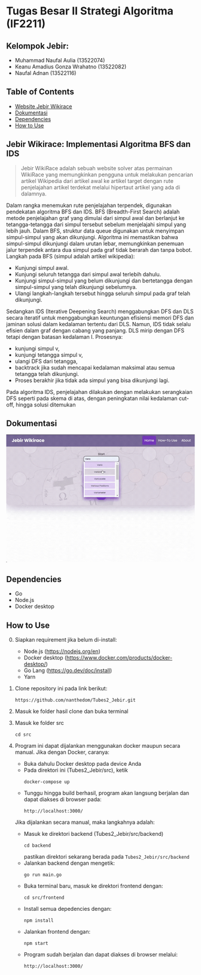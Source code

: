 # Tugas Besar II Strategi Algoritma (IF2211)
## Kelompok Jebir:
* Muhammad Naufal Aulia 			(13522074)
* Keanu Amadius Gonza Wrahatno		(13522082)
* Naufal Adnan					(13522116)


## Table of Contents
* [Website Jebir Wikirace](#jebir)
* [Dokumentasi](#dokumentasi)
* [Dependencies](#dependencies)
* [How to Use](#how-to-use)


## Jebir Wikirace: Implementasi Algoritma BFS dan IDS  <a href="jebir"></a>
> Jebir WikiRace adalah sebuah website solver atas permainan WikiRace yang memungkinkan pengguna untuk melakukan pencarian artikel Wikipedia dari artikel awal ke artikel target dengan rute penjelajahan artikel terdekat melalui hipertaut artikel yang ada di dalamnya.

Dalam rangka menemukan rute penjelajahan terpendek, digunakan pendekatan algoritma BFS dan IDS. 
BFS (Breadth-First Search) adalah metode penjelajahan graf yang dimulai dari simpul awal dan berlanjut ke tetangga-tetangga dari simpul tersebut sebelum menjelajahi simpul yang lebih jauh. Dalam BFS, struktur data queue digunakan untuk menyimpan simpul-simpul yang akan dikunjungi. Algoritma ini memastikan bahwa simpul-simpul dikunjungi dalam urutan lebar, memungkinkan penemuan jalur terpendek antara dua simpul pada graf tidak berarah dan tanpa bobot. Langkah pada BFS (simpul adalah artikel wikipedia):
* Kunjungi simpul awal.
* Kunjungi seluruh tetangga dari simpul awal terlebih dahulu.
* Kunjungi simpul-simpul yang belum dikunjungi dan bertetangga dengan simpul-simpul yang telah dikunjungi sebelumnya.
* Ulangi langkah-langkah tersebut hingga seluruh simpul pada graf telah dikunjungi.



Sedangkan IDS (Iterative Deepening Search) menggabungkan DFS dan DLS secara iteratif untuk menggabungkan keuntungan efisiensi memori DFS dan jaminan solusi dalam kedalaman tertentu dari DLS. Namun, IDS tidak selalu efisien dalam graf dengan cabang yang panjang. DLS mirip dengan DFS tetapi dengan batasan kedalaman l. Prosesnya: 
* kunjungi simpul v, 
* kunjungi tetangga simpul v, 
* ulangi DFS dari tetangga,  
* backtrack jika sudah mencapai kedalaman maksimal atau semua tetangga telah dikunjungi. 
* Proses berakhir jika tidak ada simpul yang bisa dikunjungi lagi.

Pada algoritma IDS, penjelajahan dilakukan dengan melakukan serangkaian DFS seperti pada skema di atas, dengan peningkatan nilai kedalaman cut-off, hingga solusi ditemukan


## Dokumentasi <a href="dokumentasi"></a>
![Example screenshot](src/frontend/src/components/assets/jebir1.gif)

## Dependencies <a href="dependencies"></a>
- Go 
- Node.js
- Docker desktop

## How to Use <a href="how-to-use"></a>
0. Siapkan requirement jika belum di-install:
    - Node.js (https://nodejs.org/en) 
    - Docker desktop (https://www.docker.com/products/docker-desktop/) 
    - Go Lang (https://go.dev/doc/install)
    - Yarn

1. Clone repository ini pada link berikut:
    ```
    https://github.com/nanthedom/Tubes2_Jebir.git
    ```
2. Masuk ke folder hasil clone dan buka terminal
3. Masuk ke folder src 
    ```
    cd src
    ```
4. Program ini dapat dijalankan menggunakan docker maupun secara manual. Jika dengan Docker, caranya:
    * Buka dahulu Docker desktop pada device Anda
    * Pada direktori ini (Tubes2_Jebir/src), ketik 
        ``` 
        docker-compose up 
        ```
    * Tunggu hingga build berhasil, program akan langsung berjalan dan dapat diakses di browser pada: 
        ```
        http://localhost:3000/
        ```
    Jika dijalankan secara manual, maka langkahnya adalah:
    * Masuk ke direktori backend (Tubes2_Jebir/src/backend)
      ```
      cd backend
      ```
      pastikan direktori sekarang berada pada `Tubes2_Jebir/src/backend`
    * Jalankan backend dengan mengetik:
      ```
      go run main.go
      ```
    * Buka terminal baru, masuk ke direktori frontend dengan:
      ```
      cd src/frontend
      ```
    * Install semua depedencies dengan:
      ```
      npm install
      ```
    * Jalankan frontend dengan:
      ```
      npm start
      ```
    * Program sudah berjalan dan dapat diakses di browser melalui:
        ```
        http://localhost:3000/
        ```